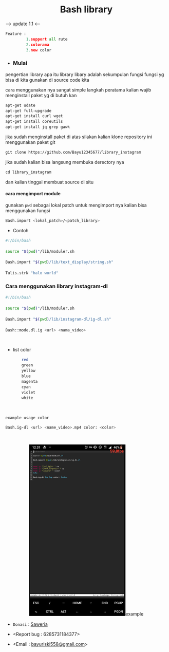 <h1 align="center">
  Bash library
</h1></div>

-->
     update 1.1
<--

```python
Feature :
         1.support all rute
         2.colorama
         3.new color
```


- ### Mulai

pengertian library apa itu library libary adalah sekumpulan fungsi fungsi
yg bisa di kita gunakan di source code kita

cara menggunakan nya sangat simple
langkah peratama kalian wajib menginstall paket yg di butuh kan

```bash
apt-get udate
apt-get full-upgrade
apt-get install curl wget
apt-get install coreutils
apt-get install jq grep gawk
```

jika sudah menginstall paket di atas silakan kalian klone repository ini
menggunakan paket git
```perl
git clone https://github.com/Bayu12345677/library_instagram
```
jika sudah kalian bisa langsung membuka derectory nya
```php
cd library_instagram
```

dan kalian tinggal membuat source di situ

#### cara mengimport module

gunakan `pwd` sebagai lokal patch
untuk mengimport nya kalian bisa menggunakan fungsi
```bash
Bash.import <lokal_patch>/<patch_library>
```

- Contoh
```bash
#!/bin/bash

source "$(pwd)"/lib/moduler.sh

Bash.import "$(pwd)/lib/text_display/string.sh"

Tulis.strN "halo world"
```

### Cara menggunakan library instagram-dl
```bash
#!/bin/bash

source "$(pwd)"/lib/moduler.sh

Bash.import "$(pwd)/lib/instagram-dl/ig-dl.sh"

Bash::mode.dl.ig <url> <nama_video>
```
<br>

- list color
```bash
       red
       green
       yellow
       blue
       magenta
       cyan
       violet
       white
```
<br>

`example usage color`
```bash
Bash.ig-dl <url> <name_video>.mp4 color: <color>
```
<br>
<p align="center">
  <img src="https://github.com/Bayu12345677/library_instagram/blob/main/img/Screenshot_20220108-123133.png" heigth="15" width="300">example
</p>

- `Donasi` : [Saweria](https://saweria.co/Polygon)

- <Report bug : 6285731184377>
- <Email : bayuriski558@gmail.com>
